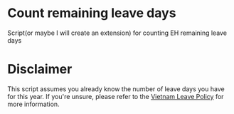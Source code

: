 # Count remaining leave days

Script(or maybe I will create an extension) for counting EH remaining leave days

# Disclaimer

This script assumes you already know the number of leave days you have for this year. If you're unsure, please refer to the [Vietnam Leave Policy](https://employmenthero.atlassian.net/l/cp/dArHvD7W) for more information.
